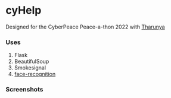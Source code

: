 # cyHelp
Designed for the CyberPeace Peace-a-thon 2022 with [Tharunya](https://github.com/Tharunya07/)

### Uses
1. Flask
2. BeautifulSoup
3. Smokesignal
4. [face-recognition](https://pypi.org/project/face-recognition/)

### Screenshots

[](https://github.com/nanna7077/cyHelp/blob/main/pictures/01.png?raw=true)
[](https://github.com/nanna7077/cyHelp/blob/main/pictures/02.png?raw=true)
[](https://github.com/nanna7077/cyHelp/blob/main/pictures/03.png?raw=true)
[](https://github.com/nanna7077/cyHelp/blob/main/pictures/04.png?raw=true)
[](https://github.com/nanna7077/cyHelp/blob/main/pictures/05.png?raw=true)
[](https://github.com/nanna7077/cyHelp/blob/main/pictures/06.png?raw=true)
[](https://github.com/nanna7077/cyHelp/blob/main/pictures/07.png?raw=true)
[](https://github.com/nanna7077/cyHelp/blob/main/pictures/08.png?raw=true)

